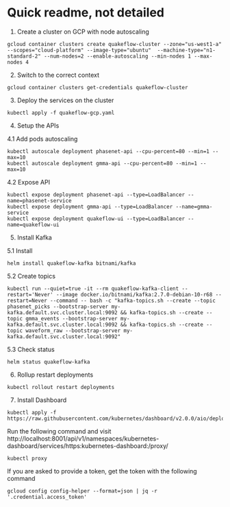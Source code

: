 # Quick readme, not detailed


1. Create a cluster on GCP with node autoscaling

```
gcloud container clusters create quakeflow-cluster --zone="us-west1-a" --scopes="cloud-platform" --image-type="ubuntu"  --machine-type="n1-standard-2" --num-nodes=2 --enable-autoscaling --min-nodes 1 --max-nodes 4
```

2. Switch to the correct context

```
gcloud container clusters get-credentials quakeflow-cluster
```

3. Deploy the services on the cluster

```
kubectl apply -f quakeflow-gcp.yaml 
```

4. Setup the APIs

4.1 Add pods autoscaling
```
kubectl autoscale deployment phasenet-api --cpu-percent=80 --min=1 --max=10
kubectl autoscale deployment gmma-api --cpu-percent=80 --min=1 --max=10
```

4.2 Expose API
```
kubectl expose deployment phasenet-api --type=LoadBalancer --name=phasenet-service
kubectl expose deployment gmma-api --type=LoadBalancer --name=gmma-service
kubectl expose deployment quakeflow-ui --type=LoadBalancer --name=quakeflow-ui
```

5. Install Kafka

5.1 Install
```
helm install quakeflow-kafka bitnami/kafka   
```

5.2 Create topics
```
kubectl run --quiet=true -it --rm quakeflow-kafka-client --restart='Never' --image docker.io/bitnami/kafka:2.7.0-debian-10-r68 --restart=Never --command -- bash -c "kafka-topics.sh --create --topic phasenet_picks --bootstrap-server my-kafka.default.svc.cluster.local:9092 && kafka-topics.sh --create --topic gmma_events --bootstrap-server my-kafka.default.svc.cluster.local:9092 && kafka-topics.sh --create --topic waveform_raw --bootstrap-server my-kafka.default.svc.cluster.local:9092"
```

5.3 Check status
```
helm status quakeflow-kafka
```


6. Rollup restart deployments
```
kubectl rollout restart deployments   
```

7. Install Dashboard
```
kubectl apply -f https://raw.githubusercontent.com/kubernetes/dashboard/v2.0.0/aio/deploy/recommended.yaml
```

Run the following command and visit http://localhost:8001/api/v1/namespaces/kubernetes-dashboard/services/https:kubernetes-dashboard:/proxy/
```
kubectl proxy 
```

If you are asked to provide a token, get the token with the following command
```
gcloud config config-helper --format=json | jq -r '.credential.access_token'
```
